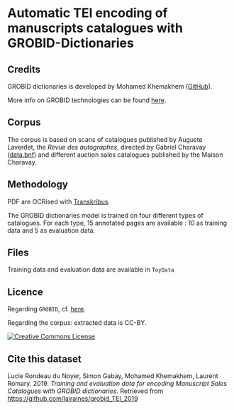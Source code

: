 # Automatic TEI encoding of manuscripts catalogues with GROBID-Dictionaries

## Credits

GROBID dictionaries is developed by Mohamed Khemakhem ([GitHub](https://github.com/MedKhem)).

More info on GROBID technologies can be found [here](https://grobid.readthedocs.io).

## Corpus

The corpus is based on scans of catalogues published by Auguste Laverdet, the *Revue des autographes*, directed by Gabriel Charavay ([data.bnf](http://data.bnf.fr/10429866/gabriel_charavay/)) and different auction sales catalogues published by the Maison Charavay.

## Methodology

PDF are OCRised with [Transkribus](https://transkribus.eu). 

The GROBID dictionaries model is trained on four different types of catalogues. For each type, 15 annotated pages are available : 10 as training data and 5 as evaluation data. 

## Files
Training data and evaluation data are available in `ToyData`

## Licence

Regarding `GROBID`, cf. [here](https://github.com/MedKhem/grobid-dictionaries).

Regarding the corpus: extracted data is CC-BY.  

<a rel="license" href="https://creativecommons.org/licenses/by/2.0"><img alt="Creative Commons License" style="border-width:0" src="https://i.creativecommons.org/l/by/2.0/88x31.png" /></a><br />

## Cite this dataset

Lucie Rondeau du Noyer, Simon Gabay, Mohamed Khemakhem, Laurent Romary. 2019. _Training and evaluation data for encoding Manuscript Sales Catalogues with GROBID dictionaries_. Retrieved from https://github.com/lairaines/grobid_TEI_2019


